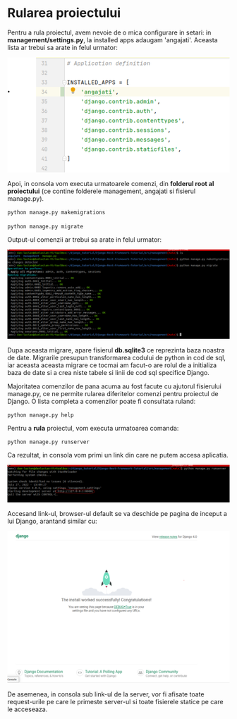 # Rularea proiectului

Pentru a rula proiectul, avem nevoie de o mica configurare in setari: in **management/settings.py**, la installed apps adaugam 'angajati'.
Aceasta lista ar trebui sa arate in felul urmator:

![img: Settings initial](/images/settings_first.png)

Apoi, in consola vom executa urmatoarele comenzi, din **folderul root al proiectului** (ce contine folderele management, angajati si fisierul manage.py).

```commandline
python manage.py makemigrations

python manage.py migrate
```

Output-ul comenzii ar trebui sa arate in felul urmator:

![img: Initial migration](/images/initial_migrations.png)

Dupa aceasta migrare, apare fisierul **db.sqlite3** ce reprezinta baza noastra de date.
Migrarile presupun transformarea codului de python in cod de sql, iar aceasta aceasta
migrare ce tocmai am facut-o are rolul de a initializa baza de date si a crea niste tabele
si linii de cod sql specifice Django.

Majoritatea comenzilor de pana acuma au fost facute cu ajutorul fisierului manage.py, ce ne permite rularea diferitelor comenzi
pentru proiectul de Django. O lista completa a comenzilor poate fi consultata ruland:

```commandline
python manage.py help
```

Pentru a **rula** proiectul, vom executa urmatoarea comanda:

```commandline
python manage.py runserver
```

Ca rezultat, in consola vom primi un link din care ne putem accesa aplicatia.

![img: Result run server](/images/rezultat_run_server.png)

Accesand link-ul, browser-ul default se va deschide pe pagina de inceput a lui Django,
arantand similar cu:

![img: Django first page](/images/django_default_page.png)

De asemenea, in consola sub link-ul de la server, vor fi afisate toate request-urile pe care
le primeste server-ul si toate fisierele statice pe care le acceseaza.

